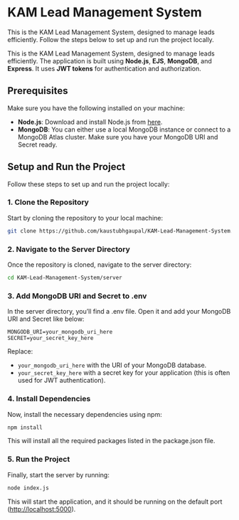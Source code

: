 
# KAM Lead Management System

This is the KAM Lead Management System, designed to manage leads efficiently. Follow the steps below to set up and run the project locally.

This is the KAM Lead Management System, designed to manage leads efficiently. The application is built using **Node.js**, **EJS**, **MongoDB**, and **Express**. It uses **JWT tokens** for authentication and authorization.

## Prerequisites

Make sure you have the following installed on your machine:

- **Node.js**: Download and install Node.js from [here](https://nodejs.org/).
- **MongoDB**: You can either use a local MongoDB instance or connect to a MongoDB Atlas cluster. Make sure you have your MongoDB URI and Secret ready.

## Setup and Run the Project

Follow these steps to set up and run the project locally:

### 1. Clone the Repository

Start by cloning the repository to your local machine:

```bash
git clone https://github.com/kaustubhgaupal/KAM-Lead-Management-System.git
```

### 2. Navigate to the Server Directory

Once the repository is cloned, navigate to the server directory:

```bash
cd KAM-Lead-Management-System/server
```

### 3. Add MongoDB URI and Secret to .env

In the server directory, you’ll find a .env file. Open it and add your MongoDB URI and Secret like below:

```env
MONGODB_URI=your_mongodb_uri_here
SECRET=your_secret_key_here
```

Replace:
- `your_mongodb_uri_here` with the URI of your MongoDB database.
- `your_secret_key_here` with a secret key for your application (this is often used for JWT authentication).

### 4. Install Dependencies

Now, install the necessary dependencies using npm:

```bash
npm install
```

This will install all the required packages listed in the package.json file.

### 5. Run the Project

Finally, start the server by running:

```bash
node index.js
```

This will start the application, and it should be running on the default port ([http://localhost:5000](http://localhost:5000)).
